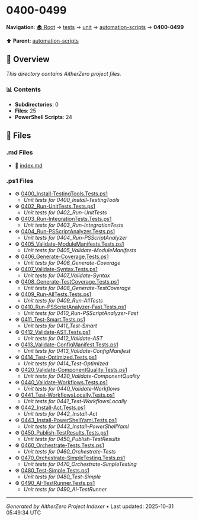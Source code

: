 # 0400-0499

**Navigation**: [🏠 Root](../../../../index.md) → [tests](../../../index.md) → [unit](../../index.md) → [automation-scripts](../index.md) → **0400-0499**

⬆️ **Parent**: [automation-scripts](../index.md)

## 📖 Overview

*This directory contains AitherZero project files.*

### 📊 Contents

- **Subdirectories**: 0
- **Files**: 25
- **PowerShell Scripts**: 24

## 📄 Files

### .md Files

- 📝 [index.md](./index.md)

### .ps1 Files

- ⚙️ [0400_Install-TestingTools.Tests.ps1](./0400_Install-TestingTools.Tests.ps1)
  - *Unit tests for 0400_Install-TestingTools*
- ⚙️ [0402_Run-UnitTests.Tests.ps1](./0402_Run-UnitTests.Tests.ps1)
  - *Unit tests for 0402_Run-UnitTests*
- ⚙️ [0403_Run-IntegrationTests.Tests.ps1](./0403_Run-IntegrationTests.Tests.ps1)
  - *Unit tests for 0403_Run-IntegrationTests*
- ⚙️ [0404_Run-PSScriptAnalyzer.Tests.ps1](./0404_Run-PSScriptAnalyzer.Tests.ps1)
  - *Unit tests for 0404_Run-PSScriptAnalyzer*
- ⚙️ [0405_Validate-ModuleManifests.Tests.ps1](./0405_Validate-ModuleManifests.Tests.ps1)
  - *Unit tests for 0405_Validate-ModuleManifests*
- ⚙️ [0406_Generate-Coverage.Tests.ps1](./0406_Generate-Coverage.Tests.ps1)
  - *Unit tests for 0406_Generate-Coverage*
- ⚙️ [0407_Validate-Syntax.Tests.ps1](./0407_Validate-Syntax.Tests.ps1)
  - *Unit tests for 0407_Validate-Syntax*
- ⚙️ [0408_Generate-TestCoverage.Tests.ps1](./0408_Generate-TestCoverage.Tests.ps1)
  - *Unit tests for 0408_Generate-TestCoverage*
- ⚙️ [0409_Run-AllTests.Tests.ps1](./0409_Run-AllTests.Tests.ps1)
  - *Unit tests for 0409_Run-AllTests*
- ⚙️ [0410_Run-PSScriptAnalyzer-Fast.Tests.ps1](./0410_Run-PSScriptAnalyzer-Fast.Tests.ps1)
  - *Unit tests for 0410_Run-PSScriptAnalyzer-Fast*
- ⚙️ [0411_Test-Smart.Tests.ps1](./0411_Test-Smart.Tests.ps1)
  - *Unit tests for 0411_Test-Smart*
- ⚙️ [0412_Validate-AST.Tests.ps1](./0412_Validate-AST.Tests.ps1)
  - *Unit tests for 0412_Validate-AST*
- ⚙️ [0413_Validate-ConfigManifest.Tests.ps1](./0413_Validate-ConfigManifest.Tests.ps1)
  - *Unit tests for 0413_Validate-ConfigManifest*
- ⚙️ [0414_Test-Optimized.Tests.ps1](./0414_Test-Optimized.Tests.ps1)
  - *Unit tests for 0414_Test-Optimized*
- ⚙️ [0420_Validate-ComponentQuality.Tests.ps1](./0420_Validate-ComponentQuality.Tests.ps1)
  - *Unit tests for 0420_Validate-ComponentQuality*
- ⚙️ [0440_Validate-Workflows.Tests.ps1](./0440_Validate-Workflows.Tests.ps1)
  - *Unit tests for 0440_Validate-Workflows*
- ⚙️ [0441_Test-WorkflowsLocally.Tests.ps1](./0441_Test-WorkflowsLocally.Tests.ps1)
  - *Unit tests for 0441_Test-WorkflowsLocally*
- ⚙️ [0442_Install-Act.Tests.ps1](./0442_Install-Act.Tests.ps1)
  - *Unit tests for 0442_Install-Act*
- ⚙️ [0443_Install-PowerShellYaml.Tests.ps1](./0443_Install-PowerShellYaml.Tests.ps1)
  - *Unit tests for 0443_Install-PowerShellYaml*
- ⚙️ [0450_Publish-TestResults.Tests.ps1](./0450_Publish-TestResults.Tests.ps1)
  - *Unit tests for 0450_Publish-TestResults*
- ⚙️ [0460_Orchestrate-Tests.Tests.ps1](./0460_Orchestrate-Tests.Tests.ps1)
  - *Unit tests for 0460_Orchestrate-Tests*
- ⚙️ [0470_Orchestrate-SimpleTesting.Tests.ps1](./0470_Orchestrate-SimpleTesting.Tests.ps1)
  - *Unit tests for 0470_Orchestrate-SimpleTesting*
- ⚙️ [0480_Test-Simple.Tests.ps1](./0480_Test-Simple.Tests.ps1)
  - *Unit tests for 0480_Test-Simple*
- ⚙️ [0490_AI-TestRunner.Tests.ps1](./0490_AI-TestRunner.Tests.ps1)
  - *Unit tests for 0490_AI-TestRunner*

---

*Generated by AitherZero Project Indexer* • Last updated: 2025-10-31 05:49:34 UTC

